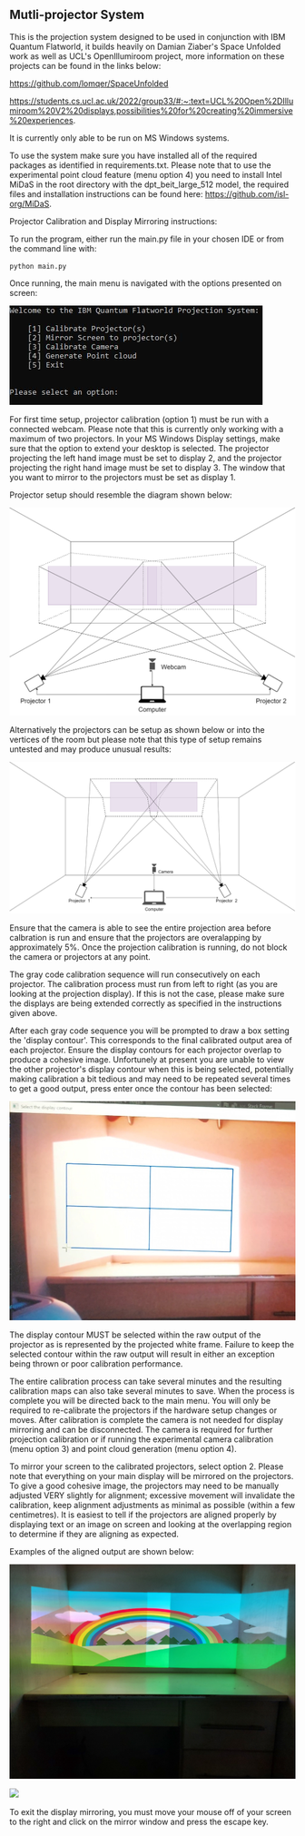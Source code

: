 ## Mutli-projector System

This is the projection system designed to be used in conjunction with IBM Quantum Flatworld, it builds heavily on Damian Ziaber's Space Unfolded work as well as UCL's OpenIllumiroom project, more information on these projects can be found in the links below:

https://github.com/lomqer/SpaceUnfolded

https://students.cs.ucl.ac.uk/2022/group33/#:~:text=UCL%20Open%2DIllumiroom%20V2%20displays,possibilities%20for%20creating%20immersive%20experiences.

It is currently only able to be run on MS Windows systems.

To use the system make sure you have installed all of the required packages as identified in requirements.txt. Please note that to use the experimental point cloud feature (menu option 4) you need to install Intel MiDaS in the root directory with the dpt_beit_large_512 model, the required files and installation instructions can be found here: https://github.com/isl-org/MiDaS.

Projector Calibration and Display Mirroring instructions:

To run the program, either run the main.py file in your chosen IDE or from the command line with:
```shell
python main.py
```
Once running, the main menu is navigated with the options presented on screen:

![](/figures/User_interface.JPG)

For first time setup, projector calibration (option 1) must be run with a connected webcam. Please note that this is currently only working with a maximum of two projectors. In your MS Windows Display settings, make sure that the option to extend your desktop is selected.
The projector projecting the left hand image must be set to display 2, and the projector projecting the right hand image must be set to display 3. The window that you want to mirror to the projectors must be set as display 1.

Projector setup should resemble the diagram shown below:

![](/figures/hardware.png)

Alternatively the projectors can be setup as shown below or into the vertices of the room but please note that this type of setup remains untested and may produce unusual results:

![](/figures/projector_setup.png)

Ensure that the camera is able to see the entire projection area before calbration is run and ensure that the projectors are overalapping by approximately 5%. Once the projection calibration is running, do not block the camera or projectors at any point.

The gray code calibration sequence will run consecutively on each projector. The calibration process must run from left to right (as you are looking at the projection display). If this is not the case, please make sure the displays are being extended correctly as specified in the instructions given above.

After each gray code sequence you will be prompted to draw a box setting the 'display contour'. This corresponds to the final calibrated output area of each projector. Ensure the display contours for each projector overlap to produce a cohesive image. Unfortunely at present you are unable to view the other projector's display contour when this is being selected, potentially making calibration a bit tedious and may need to be repeated several times to get a good output, press enter once the contour has been selected:

![](/figures/roi.jpg)

The display contour MUST be selected within the raw output of the projector as is represented by the projected white frame. Failure to keep the selected contour within the raw output will result in either an exception being thrown or poor calibration performance.

The entire calibration process can take several minutes and the resulting calibration maps can also take several minutes to save. When the process is complete you will be directed back to the main menu. You will only be required to re-calibrate the projectors if the hardware setup changes or moves. After calibration is complete the camera is not needed for display mirroring and can be disconnected. The camera is required for further projection calibration or if running the experimental camera calibration (menu option 3) and point cloud generation (menu option 4).

To mirror your screen to the calibrated projectors, select option 2. Please note that everything on your main display will be mirrored on the projectors.
To give a good cohesive image, the projectors may need to be manually adjusted VERY slightly for alignment; excessive movement will invalidate the calibration, keep alignment adjustments as minimal as possible (within a few centimetres). It is easiest to tell if the projectors are aligned properly by displaying text or an image on screen and looking at the overlapping region to determine if they are aligning as expected.

Examples of the aligned output are shown below:

![](/figures/rainbow.jpg)

![](/figures/flatworld.jpg)

To exit the display mirroring, you must move your mouse off of your screen to the right and click on the mirror window and press the escape key.

